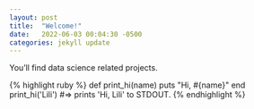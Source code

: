 ```yaml
---
layout: post
title:  "Welcome!"
date:   2022-06-03 00:04:30 -0500
categories: jekyll update
---
```

You’ll find data science related projects.


{% highlight ruby %}
def print_hi(name)
  puts "Hi, #{name}"
end
print_hi('Lili')
#=> prints 'Hi, Lili' to STDOUT.
{% endhighlight %}


